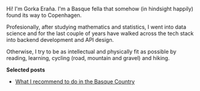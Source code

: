 Hi! I'm Gorka Eraña. I'm a Basque fella that somehow (in hindsight happily) found its way to Copenhagen.

Profesionally, after studying mathematics and statistics, I went into data science and for the last couple of years have walked across the tech stack into backend development and API design.

Otherwise, I try to be as intellectual and physically fit as possible by reading, learning, cycling (road, mountain and gravel) and hiking.

**Selected posts**
- [What I recommend to do in the Basque Country](https://gorkaerana.github.io/2024-06-12_what-to-do-basque-country)
